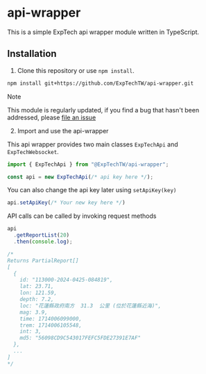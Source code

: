 # api-wrapper

This is a simple ExpTech api wrapper module written in TypeScript.

## Installation

1. Clone this repository or use `npm install`.

```bash
npm install git+https://github.com/ExpTechTW/api-wrapper.git
```

> [!NOTE]
> This module is regularly updated, if you find a bug that hasn't been addressed, please [file an issue](https://github.com/ExpTechTW/api-wrapper/issues/new) 

2. Import and use the api-wrapper

This api wrapper provides two main classes `ExpTechApi` and `ExpTechWebsocket`.

```ts
import { ExpTechApi } from "@ExpTechTW/api-wrapper";

const api = new ExpTechApi(/* api key here */);
```

You can also change the api key later using `setApiKey(key)`

```ts
api.setApiKey(/* Your new key here */)
```

API calls can be called by invoking request methods

```ts
api
  .getReportList(20)
  .then(console.log);

/*
Returns PartialReport[]
[
  {
    id: "113000-2024-0425-084819",
    lat: 23.71,
    lon: 121.59,
    depth: 7.2,
    loc: "花蓮縣政府南方  31.3  公里 (位於花蓮縣近海)",
    mag: 3.9,
    time: 1714006099000,
    trem: 1714006105548,
    int: 3,
    md5: "56098CD9C543017FEFC5FDE27391E7AF"
  },
  ...
]
*/
```
